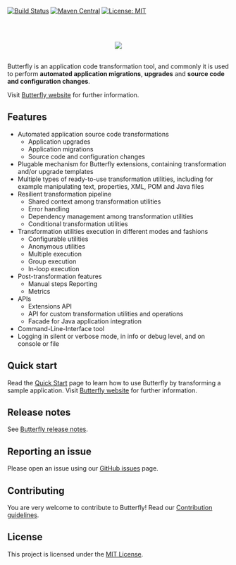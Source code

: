 [![Build Status](https://api.travis-ci.com/paypal/butterfly.svg?branch=master)](https://travis-ci.com/github/paypal/butterfly)
[![Maven Central](https://maven-badges.herokuapp.com/maven-central/com.paypal.butterfly/butterfly-core/badge.svg?style=flat)](http://search.maven.org/#search|ga|1|g:com.paypal.butterfly)
[![License: MIT](https://img.shields.io/badge/License-MIT-yellow.svg)](https://opensource.org/licenses/MIT)

<br><br>
<div style="text-align:center"><img src ="docs/img/logo/butterfly.png" /></div>
<br>

Butterfly is an application code transformation tool, and commonly it is used to perform **automated application migrations**, **upgrades** and **source code and configuration changes**.

Visit <a href="https://paypal.github.io/butterfly/" target="_blank">Butterfly website</a> for further information.

## Features

* Automated application source code transformations
    * Application upgrades
    * Application migrations
    * Source code and configuration changes
* Plugable mechanism for Butterfly extensions, containing transformation and/or upgrade templates
* Multiple types of ready-to-use transformation utilities, including for example manipulating text, properties, XML, POM and Java files
* Resilient transformation pipeline
    * Shared context among transformation utilities
    * Error handling
    * Dependency management among transformation utilities
    * Conditional transformation utilities
* Transformation utilities execution in different modes and fashions
    * Configurable utilities
    * Anonymous utilities
    * Multiple execution
    * Group execution
    * In-loop execution
* Post-transformation features
    * Manual steps Reporting
    * Metrics
* APIs
    * Extensions API
    * API for custom transformation utilities and operations
    * Facade for Java application integration
* Command-Line-Interface tool
* Logging in silent or verbose mode, in info or debug level, and on console or file

## Quick start
Read the <a href="https://paypal.github.io/butterfly/QUICK_START" target="_blank">Quick Start</a> page to learn how to use Butterfly by transforming a sample application.
Visit <a href="https://paypal.github.io/butterfly/" target="_blank">Butterfly website</a> for further information.

## Release notes
See [Butterfly release notes](docs/RELEASE_NOTES.md).

## Reporting an issue
Please open an issue using our [GitHub issues](https://github.com/paypal/butterfly/issues) page.

## Contributing
You are very welcome to contribute to Butterfly! Read our [Contribution guidelines](docs/CONTRIBUTING.md).

## License
This project is licensed under the [MIT License](LICENSE.txt).
